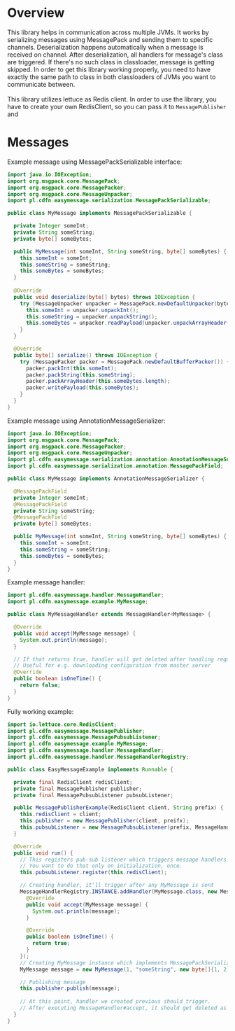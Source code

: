 # Overview
This library helps in communication across multiple JVMs.
It works by serializing messages using MessagePack and sending them to specific channels.
Deserialization happens automatically when a message is received on channel. After deserialization, all handlers for message's class are triggered. If there's no such class in classloader, message is getting skipped.
In order to get this library working properly, you need to have exactly the same path to class in both classloaders of JVMs you want to communicate between.
<br><br>
This library utilizes lettuce as Redis client.
In order to use the library, you have to create your own RedisClient, so you can pass it to `MessagePublisher` and   

# Messages
Example message using MessagePackSerializable interface:

```java
import java.io.IOException;
import org.msgpack.core.MessagePack;
import org.msgpack.core.MessagePacker;
import org.msgpack.core.MessageUnpacker;
import pl.cdfn.easymessage.serialization.MessagePackSerializable;

public class MyMessage implements MessagePackSerializable {

  private Integer someInt;
  private String someString;
  private byte[] someBytes;

  public MyMessage(int someInt, String someString, byte[] someBytes) {
    this.someInt = someInt;
    this.someString = someString;
    this.someBytes = someBytes;
  }
  
  @Override
  public void deserialize(byte[] bytes) throws IOException {
    try (MessageUnpacker unpacker = MessagePack.newDefaultUnpacker(bytes)){
      this.someInt = unpacker.unpackInt();
      this.someString = unpacker.unpackString();
      this.someBytes = unpacker.readPayload(unpacker.unpackArrayHeader());
    }
  }

  @Override
  public byte[] serialize() throws IOException {
    try (MessagePacker packer = MessagePack.newDefaultBufferPacker()) {
      packer.packInt(this.someInt);
      packer.packString(this.someString);
      packer.packArrayHeader(this.someBytes.length);
      packer.writePayload(this.someBytes);
    }
  }
}
```

Example message using AnnotationMessageSerializer:

```java
import java.io.IOException;
import org.msgpack.core.MessagePack;
import org.msgpack.core.MessagePacker;
import org.msgpack.core.MessageUnpacker;
import pl.cdfn.easymessage.serialization.annotation.AnnotationMessageSerializer;
import pl.cdfn.easymessage.serialization.annotation.MessagePackField;

public class MyMessage implements AnnotationMessageSerializer {

  @MessagePackField
  private Integer someInt;
  @MessagePackField
  private String someString;
  @MessagePackField
  private byte[] someBytes;

  public MyMessage(int someInt, String someString, byte[] someBytes) {
    this.someInt = someInt;
    this.someString = someString;
    this.someBytes = someBytes;
  }
}
```

Example message handler:

```java
import pl.cdfn.easymessage.handler.MessageHandler;
import pl.cdfn.easymessage.example.MyMessage;

public class MyMessageHandler extends MessageHandler<MyMessage> {

  @Override
  public void accept(MyMessage message) {
    System.out.println(message);
  }

  // If that returns true, handler will get deleted after handling request
  // Useful for e.g. downloading configuration from master server
  @Override
  public boolean isOneTime() {
    return false;
  }
}
```

Fully working example:

```java
import io.lettuce.core.RedisClient;
import pl.cdfn.easymessage.MessagePublisher;
import pl.cdfn.easymessage.MessagePubsubListener;
import pl.cdfn.easymessage.example.MyMessage;
import pl.cdfn.easymessage.handler.MessageHandler;
import pl.cdfn.easymessage.handler.MessageHandlerRegistry;

public class EasyMessageExample implements Runnable {

  private final RedisClient redisClient;
  private final MessagePublisher publisher;
  private final MessagePubsubListener pubsubListener;

  public MessagePublisherExample(RedisClient client, String prefix) {
    this.redisClient = client;
    this.publisher = new MessagePublisher(client, preifx);
    this.pubsubListener = new MessagePubsubListener(prefix, MessageHandlerRegistry.INSTANCE);
  }

  @Override
  public void run() {
    // This registers pub-sub listener which triggers message handlers.
    // You want to do that only on initialization, once.
    this.pubsubListener.register(this.redisClient);

    // Creating handler, it'll trigger after any MyMessage is sent
    MessageHandlerRegistry.INSTANCE.addHandler(MyMessage.class, new MessageHandler<>() {
      @Override
      public void accept(MyMessage message) {
        System.out.println(message);
      }

      @Override
      public boolean isOneTime() {
        return true;
      }
    });
    // Creating MyMessage instance which implements MessagePackSerializable
    MyMessage message = new MyMessage(1, "someString", new byte[]{1, 2, 3});

    // Publishing message
    this.publisher.publish(message);
    
    // At this point, handler we created previous should trigger.
    // After executing MessageHandler#accept, it should get deleted as it is one-time handler.
  }
}
```